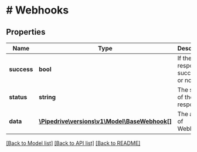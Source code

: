 # # Webhooks

## Properties

Name | Type | Description | Notes
------------ | ------------- | ------------- | -------------
**success** | **bool** | If the response is successful or not | [optional]
**status** | **string** | The status of the response | [optional]
**data** | [**\Pipedrive\versions\v1\Model\BaseWebhook[]**](BaseWebhook.md) | The array of Webhooks | [optional]

[[Back to Model list]](../../README.md#models) [[Back to API list]](../../README.md#endpoints) [[Back to README]](../../README.md)
